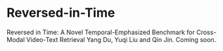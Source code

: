 # Reversed-in-Time
Reversed in Time: A Novel Temporal-Emphasized Benchmark for Cross-Modal Video-Text Retrieval
Yang Du, Yuqi Liu and Qin Jin.
Coming soon.










